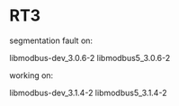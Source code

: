 # RT3

segmentation fault on:

libmodbus-dev_3.0.6-2 
libmodbus5_3.0.6-2

working on:

libmodbus-dev_3.1.4-2
libmodbus5_3.1.4-2
